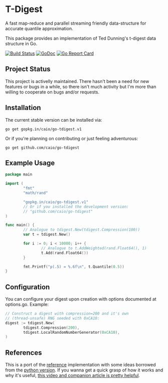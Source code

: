# T-Digest

A fast map-reduce and parallel streaming friendly data-structure for accurate
quantile approximation.

This package provides an implementation of Ted Dunning's t-digest data
structure in Go.

[![Build Status](https://travis-ci.org/caio/go-tdigest.svg?branch=master)](https://travis-ci.org/caio/go-tdigest)
[![GoDoc](https://godoc.org/github.com/caio/go-tdigest?status.svg)](http://godoc.org/github.com/caio/go-tdigest)
[![Go Report Card](https://goreportcard.com/badge/github.com/caio/go-tdigest)](https://goreportcard.com/report/github.com/caio/go-tdigest)

## Project Status

This project is activelly maintained. There hasn't been a need for new features
or bugs in a while, so there isn't much activity but I'm more than willing to
cooperate on bugs and/or requests.

## Installation

The current stable version can be installed via:

    go get gopkg.in/caio/go-tdigest.v1

Or if you're planning on contributing or just feeling adventurous:

    go get github.com/caio/go-tdigest

## Example Usage

```go
package main

import (
        "fmt"
        "math/rand"

        "gopkg.in/caio/go-tdigest.v1"
        // Or if you installed the development version:
        // "github.com/caio/go-tdigest"
)

func main() {
        // Analogue to tdigest.New(tdigest.Compression(100))
        var t = tdigest.New()

        for i := 0; i < 10000; i++ {
                // Analogue to t.AddWeighted(rand.Float64(), 1)
                t.Add(rand.Float64())
        }

        fmt.Printf("p(.5) = %.6f\n", t.Quantile(0.5))
}
```

## Configuration

You can configure your digest upon creation with options documented
at options.go. Example:

```go
// Construct a digest with compression=200 and it's own
// (thread-unsafe) RNG seeded with 0xCA10:
digest := tdigest.New(
        tdigest.Compression(200),
        tdigest.LocalRandomNumberGenerator(0xCA10),
)
```


## References

This is a port of the [reference][1] implementation with some ideas borrowed
from the [python version][2]. If you wanna get a quick grasp of how it works
and why it's useful, [this video and companion article is pretty helpful][3].

[1]: https://github.com/tdunning/t-digest
[2]: https://github.com/CamDavidsonPilon/tdigest
[3]: https://www.mapr.com/blog/better-anomaly-detection-t-digest-whiteboard-walkthrough

